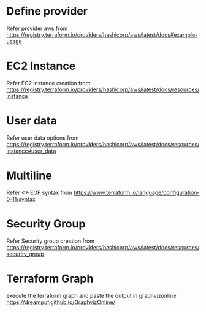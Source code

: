 # Define provider
Refer provider aws from https://registry.terraform.io/providers/hashicorp/aws/latest/docs#example-usage

# EC2 Instance 
Refer EC2 instance creation from https://registry.terraform.io/providers/hashicorp/aws/latest/docs/resources/instance

# User data
Refer user data options from https://registry.terraform.io/providers/hashicorp/aws/latest/docs/resources/instance#user_data

# Multiline 
Refer <<-EOF syntax from https://www.terraform.io/language/configuration-0-11/syntax

# Security Group
Refer Security group creation from https://registry.terraform.io/providers/hashicorp/aws/latest/docs/resources/security_group

# Terraform Graph
execute the terraform graph and paste the output in graphvizonline https://dreampuf.github.io/GraphvizOnline/

